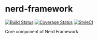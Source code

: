 # nerd-framework

[![Build Status](https://travis-ci.org/nerd-framework/nerd-framework.svg?branch=master)](https://travis-ci.org/nerd-framework/nerd-framework)
[![Coverage Status](https://coveralls.io/repos/github/nerd-framework/nerd-framework/badge.svg?branch=master)](https://coveralls.io/github/nerd-framework/nerd-framework?branch=master)
[![StyleCI](https://styleci.io/repos/70129472/shield?branch=master)](https://styleci.io/repos/70129472)

Core component of Nerd Framework